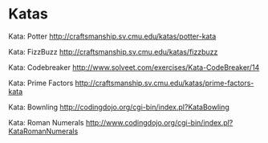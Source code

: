 Katas
=====

Kata: Potter
http://craftsmanship.sv.cmu.edu/katas/potter-kata

Kata: FizzBuzz
http://craftsmanship.sv.cmu.edu/katas/fizzbuzz

Kata: Codebreaker
http://www.solveet.com/exercises/Kata-CodeBreaker/14

Kata: Prime Factors
http://craftsmanship.sv.cmu.edu/katas/prime-factors-kata

Kata: Bownling
http://codingdojo.org/cgi-bin/index.pl?KataBowling

Kata: Roman Numerals
http://www.codingdojo.org/cgi-bin/index.pl?KataRomanNumerals
